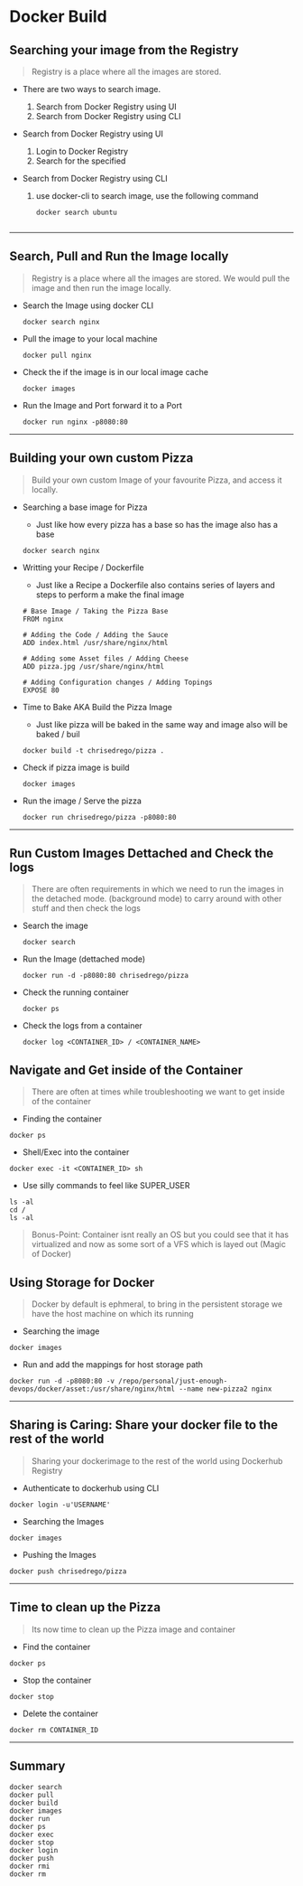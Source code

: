 # Docker Build


## Searching your image from the Registry 
> Registry is a place where all the images are stored.

- There are two ways to search image.
    1. Search from Docker Registry using UI
    2. Search from Docker Registry using CLI


- Search from Docker Registry using UI
    1. Login to Docker Registry
    2. Search for the specified

- Search from Docker Registry using CLI
    1. use docker-cli to search image, use the following command
        ```
        docker search ubuntu


        ```
---
## Search, Pull and Run the Image locally  
> Registry is a place where all the images are stored. We would pull the image and then run the image locally.

- Search the Image using docker CLI
    ```
    docker search nginx
    ```

- Pull the image to your local machine
    ```
    docker pull nginx
    ```

- Check the if the image is in our local image cache
    ```
    docker images
    ```
- Run the Image and Port forward it to a Port
    ```
    docker run nginx -p8080:80
    ```

---
## Building your own custom Pizza
> Build your own custom Image of your favourite Pizza, and access it locally.

- Searching a base image for Pizza
    - Just like how every pizza has a base so has the image also has a base
    ```
    docker search nginx
    ```

- Writting your Recipe / Dockerfile 
    - Just like a Recipe a Dockerfile also contains series of layers and steps to perform a make the final image
    ```
    # Base Image / Taking the Pizza Base
    FROM nginx

    # Adding the Code / Adding the Sauce 
    ADD index.html /usr/share/nginx/html

    # Adding some Asset files / Adding Cheese
    ADD pizza.jpg /usr/share/nginx/html

    # Adding Configuration changes / Adding Topings
    EXPOSE 80
    ```

- Time to Bake AKA Build the Pizza Image
    - Just like pizza will be baked in the same way and image also will be baked / buil

    ```
    docker build -t chrisedrego/pizza .
    ```

- Check if pizza image is build
    ```
    docker images
    ```

- Run the image / Serve the pizza
    ```
    docker run chrisedrego/pizza -p8080:80
    ```
---

## Run Custom Images Dettached and Check the logs
> There are often requirements in which we need to run the images in the detached mode. (background mode) to carry around with other stuff and then check the logs
- Search the image
    ```
    docker search
    ```

- Run the Image (dettached mode)
    ```
    docker run -d -p8080:80 chrisedrego/pizza
    ```

- Check the running container
    ```
    docker ps
    ```

- Check the logs from a container
    ```
    docker log <CONTAINER_ID> / <CONTAINER_NAME>
    ```

## Navigate and Get inside of the Container
> There are often at times while troubleshooting we want to get inside of the container
- Finding the container 
```
docker ps
```

- Shell/Exec into the container
```
docker exec -it <CONTAINER_ID> sh
```

- Use silly commands to feel like SUPER_USER
```
ls -al
cd / 
ls -al
```
> Bonus-Point: Container isnt really an OS but you could see that it has virtualized and now as some sort of a VFS which is layed out (Magic of Docker)

## Using Storage for Docker
> Docker by default is ephmeral, to bring in the persistent storage we have the host machine on which its running
- Searching the image
```
docker images
```

- Run and add the mappings for host storage path
```
docker run -d -p8080:80 -v /repo/personal/just-enough-devops/docker/asset:/usr/share/nginx/html --name new-pizza2 nginx
```
---
## Sharing is Caring: Share your docker file to the rest of the world
> Sharing your dockerimage to the rest of the world using Dockerhub Registry

- Authenticate to dockerhub using CLI
```
docker login -u'USERNAME'
```

- Searching the Images
```
docker images
```

- Pushing the Images
```
docker push chrisedrego/pizza
```

---
## Time to clean up the Pizza
> Its now time to clean up the Pizza image and container

- Find the container 
```
docker ps
```

- Stop the container
```
docker stop
```

- Delete the container
```
docker rm CONTAINER_ID
```

---
## Summary

```
docker search 
docker pull
docker build
docker images
docker run
docker ps
docker exec
docker stop
docker login
docker push
docker rmi
docker rm
```